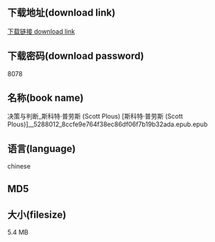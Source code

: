 ## 下载地址(download link)
[下载链接 download link](https://voluble-croquembouche-d321dc.netlify.app/?s=%E5%86%B3%E7%AD%96%E4%B8%8E%E5%88%A4%E6%96%AD_%E6%96%AF%E7%A7%91%E7%89%B9%C2%B7%E6%99%AE%E5%8A%B3%E6%96%AF+%28Scott+Plous%29+%5B%E6%96%AF%E7%A7%91%E7%89%B9%C2%B7%E6%99%AE%E5%8A%B3%E6%96%AF+%28Scott+Plous%29%5D__5288012_8ccfe9e764f38ec86df06f7b19b32ada.epub)

## 下载密码(download password)
8078

## 名称(book name)
决策与判断_斯科特·普劳斯 (Scott Plous) [斯科特·普劳斯 (Scott Plous)]__5288012_8ccfe9e764f38ec86df06f7b19b32ada.epub.epub

## 语言(language)
chinese

## MD5


## 大小(filesize)
5.4 MB
